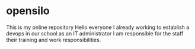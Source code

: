 # opensilo
This is my online repository
Hello everyone I already working to establish a devops in our school as an IT administrator I am responsible for the staff their training and work responsibilities.
